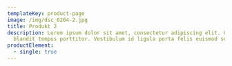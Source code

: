```yaml
---
templateKey: product-page
image: /img/dsc_0204-2.jpg
title: Produkt 2
description: Lorem ipsum dolor sit amet, consectetur adipiscing elit. Curabitur
  blandit tempus porttitor. Vestibulum id ligula porta felis euismod semper.
productElement:
  - single: true
---
```

